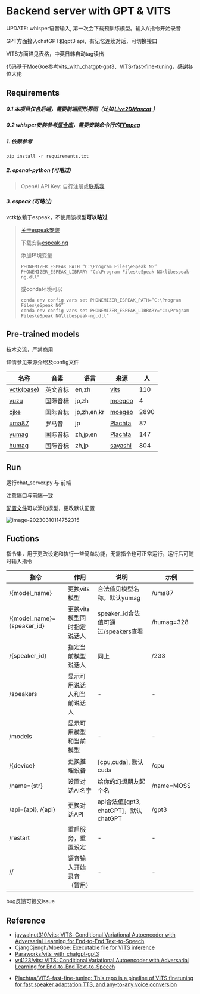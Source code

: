 # Backend server with GPT & VITS

UPDATE: whisper语音输入, 第一次会下载预训练模型。输入//指令开始录音

GPT方面接入chatGPT和gpt3 api，有记忆连续对话，可切换接口

VITS方面详见表格，中英日韩自动tag读出

代码基于[MoeGoe](https://github.com/CjangCjengh/MoeGoe)参考[vits_with_chatgpt-gpt3](https://github.com/Paraworks/vits_with_chatgpt-gpt3)、[VITS-fast-fine-tuning](https://github.com/Plachtaa/VITS-fast-fine-tuning)，感谢各位大佬

## Requirements

##### 0.1 本项目仅含后端，需要前端图形界面（比如 [Live2DMascot](https://github.com/Arkueid/Live2DMascot) ）

##### 0.2 whisper安装参考[原仓库](https://github.com/openai/whisper)，需要安装命令行的[FFmpeg](https://ffmpeg.org/)

##### 1. 依赖参考

```
pip install -r requirements.txt
```

##### 2. openai-python (**可略过**)

> OpenAI API Key: 自行注册或[联系我](https://space.bilibili.com/23698455)
>

##### 3. espeak (**可略过**)

vctk依赖于espeak，不使用该模型**可以略过**

> [关于espeak安装](https://github.com/bootphon/phonemizer/issues/44)
>
> 下载安装[espeak-ng](https://github.com/espeak-ng/espeak-ng/releases)
>
> 添加环境变量
>
> ```
> PHONEMIZER_ESPEAK_PATH “C:\Program Files\eSpeak NG”
> PHONEMIZER_ESPEAK_LIBRARY "C:\Program Files\eSpeak NG\libespeak-ng.dll"
> ```
>
> 或conda环境可以
>
> ```
> conda env config vars set PHONEMIZER_ESPEAK_PATH=“C:\Program Files\eSpeak NG”`
> conda env config vars set PHONEMIZER_ESPEAK_LIBRARY="C:\Program Files\eSpeak NG\libespeak-ng.dll"
> ```
>



## Pre-trained models

技术交流，严禁商用

详情参见来源介绍及config文件

| 名称                                                         | 音素     | 语言        | 来源                                                         | 人   |
| ------------------------------------------------------------ | -------- | ----------- | ------------------------------------------------------------ | ---- |
| [vctk(base)](https://drive.google.com/drive/folders/1ksarh-cJf3F5eKJjLVWY0X1j1qsQqiS2) | 英文音标 | en,zh       | [vits](https://github.com/jaywalnut310/vits)                 | 110  |
| [yuzu](https://sjtueducn-my.sharepoint.com/:u:/g/personal/cjang_cjengh_sjtu_edu_cn/EQ0IKHchgzZAt0E6GryW17EBsIlIkmby6BcO9FtoODjwNQ?e=5uzWtj) | 国际音标 | jp,zh       | [moegeo](https://github.com/CjangCjengh/TTSModels)           | 4    |
| [cjke](https://sjtueducn-my.sharepoint.com/:u:/g/personal/cjang_cjengh_sjtu_edu_cn/EfW8nGHBejxEisHhxVjq1v4BOxqT7YJ-p_pudTPEoDDxxw?e=O8DNrR) | 国际音标 | jp,zh,en,kr | [moegeo](https://github.com/CjangCjengh/TTSModels)           | 2890 |
| [uma87](https://huggingface.co/spaces/Plachta/VITS-Umamusume-voice-synthesizer/blob/main/pretrained_models/G_jp.pth) | 罗马音   | jp          | [Plachta](https://huggingface.co/spaces/Plachta/VITS-Umamusume-voice-synthesizer) | 87   |
| [yumag](https://huggingface.co/spaces/Plachta/VITS-Umamusume-voice-synthesizer/blob/main/pretrained_models/G_trilingual.pth) | 国际音标 | zh,jp,en    | [Plachta](https://huggingface.co/spaces/Plachta/VITS-Umamusume-voice-synthesizer) | 147  |
| [humag](https://huggingface.co/spaces/Plachta/VITS-Umamusume-voice-synthesizer) | 国际音标 | zh,jp       | [sayashi](https://huggingface.co/spaces/sayashi/vits-uma-genshin-honkai) | 804  |



## Run

运行chat_server.py 与 前端

注意端口与前端一致

[配置文件](https://github.com/lrioxh/backend-with-gpt-vits/blob/main/server_config.json)可以添加模型，更改默认配置

![image-20230310114752315](http://m.qpic.cn/psc?/V52VtAJj03gqAZ1Zi9Ot2f5BBX0L3sbF/bqQfVz5yrrGYSXMvKr.cqWsrEn6Fs7jn8YSikLlBqs5oRsu5FD3zxHbcEtAHADMqlT*6bPEXcxyPhzd0QLOp2T7M4ouw7BlCEuiBRpsfdc0!/b&bo=2wEpAQAAAAADB9A!&rf=viewer_4)



## Fuctions

指令集，用于更改设定和执行一些简单功能，无需指令也可正常运行，运行后可随时输入指令

| 指令                       | 作用                       | 说明                                  | 示例       |
| -------------------------- | -------------------------- | ------------------------------------- | ---------- |
| /{model_name}              | 更换vits模型               | 合法值见模型名称，默认yumag           | /uma87     |
| /{model_name}={speaker_id} | 更换vits模型同时指定说话人 | speaker_id合法值可通过/speakers查看   | /humag=328 |
| /{speaker_id}              | 指定当前模型说话人         | 同上                                  | /233       |
| /speakers                  | 显示可用说话人和当前说话人 | -                                     | -          |
| /models                    | 显示可用模型和当前模型     | -                                     | -          |
| /{device}                  | 更换推理设备               | [cpu,cuda], 默认cuda                  | /cpu       |
| /name={str}                | 设置对话AI名字             | 给你的幻想朋友起个名                  | /name=MOSS |
| /api={api}, /{api}         | 更换对话API                | api合法值[gpt3, chatGPT]，默认chatGPT | /gpt3      |
| /restart                   | 重启服务，重置设定         | -                                     | -          |
| //                         | 语音输入开始录音（暂用）   | -                                     | -          |

bug反馈可提交issue



## Reference
- [jaywalnut310/vits: VITS: Conditional Variational Autoencoder with Adversarial Learning for End-to-End Text-to-Speech](https://github.com/jaywalnut310/vits)
- [CjangCjengh/MoeGoe: Executable file for VITS inference](https://github.com/CjangCjengh/MoeGoe)
- [Paraworks/vits_with_chatgpt-gpt3](https://github.com/Paraworks/vits_with_chatgpt-gpt3)
- [w4123/vits: VITS: Conditional Variational Autoencoder with Adversarial Learning for End-to-End Text-to-Speech](https://github.com/w4123/vits)

+ [Plachtaa/VITS-fast-fine-tuning: This repo is a pipeline of VITS finetuning for fast speaker adaptation TTS, and any-to-any voice conversion](https://github.com/Plachtaa/VITS-fast-fine-tuning)
